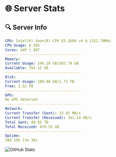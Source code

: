 # 🌐 Server Stats
## 🔍 Server Info
```yaml
CPU: Intel(R) Xeon(R) CPU E5-2699 v4 @ 1322.70MHz
CPU Usage: 0.50%
Cores: 44P | 88T
-----------------------------------
Memory:
Current Usage: 146.16 GB/503.74 GB
Available: 354.12 GB
-----------------------------------
Disk:
Current Usage: 108.96 GB/1.71 TB
Free: 1.52 TB
-----------------------------------
GPU:
No GPU detected
-----------------------------------
Network:
Current Transfer (Sent): 33.45 MB/s
Current Transfer (Received): 161.14 KB/s
Total Sent: 49.82 TB
Total Received: 479.53 GB
-----------------------------------
Uptime:
30d 19h 17m 38s
```
![GitHub Stats](https://img.shields.io/badge/Updated-2025-04-07_16:40:27-blue)